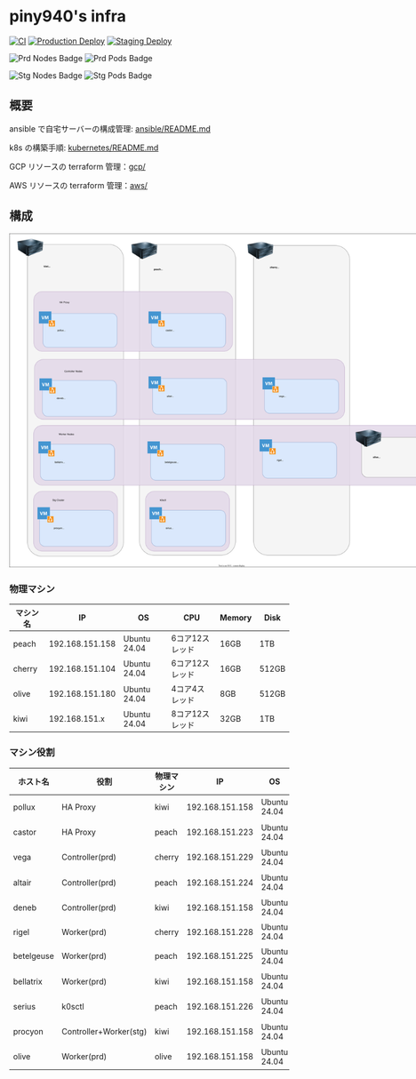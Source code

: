# piny940's infra

[![CI](https://github.com/piny940/infra/actions/workflows/ci.yaml/badge.svg)](https://github.com/piny940/infra/actions/workflows/ci.yaml)
[![Production Deploy](https://github.com/piny940/infra/actions/workflows/prd-deploy.yaml/badge.svg)](https://github.com/piny940/infra/actions/workflows/prd-deploy.yaml)
[![Staging Deploy](https://github.com/piny940/infra/actions/workflows/stg-deploy.yaml/badge.svg)](https://github.com/piny940/infra/actions/workflows/stg-deploy.yaml)

![Prd Nodes Badge](https://img.shields.io/endpoint?url=https%3A%2F%2Fk8s-status-badge.piny940.com%2Fnodes)
![Prd Pods Badge](https://img.shields.io/endpoint?url=https%3A%2F%2Fk8s-status-badge.piny940.com%2Fpods)

![Stg Nodes Badge](https://img.shields.io/endpoint?url=https%3A%2F%2Fstg-k8s-status-badge.piny940.com%2Fnodes)
![Stg Pods Badge](https://img.shields.io/endpoint?url=https%3A%2F%2Fstg-k8s-status-badge.piny940.com%2Fpods)

## 概要

ansible で自宅サーバーの構成管理: [ansible/README.md](ansible/README.md)

k8s の構築手順: [kubernetes/README.md](kubernetes/README.md)

GCP リソースの terraform 管理：[gcp/](gcp)

AWS リソースの terraform 管理：[aws/](aws)

## 構成

<img src="docs/machines.svg" alt="machines" style="max-width:800px" />

### 物理マシン

| マシン名 | IP | OS | CPU | Memory | Disk |
| --- | --- | --- | --- | --- | --- |
| peach | 192.168.151.158 | Ubuntu 24.04 | 6コア12スレッド | 16GB | 1TB |
| cherry | 192.168.151.104 | Ubuntu 24.04 | 6コア12スレッド | 16GB | 512GB |
| olive | 192.168.151.180 | Ubuntu 24.04 | 4コア4スレッド | 8GB | 512GB |
| kiwi | 192.168.151.x | Ubuntu 24.04 | 8コア12スレッド | 32GB | 1TB |

### マシン役割

| ホスト名 | 役割 | 物理マシン |  IP | OS | CPU | Memory | Disk |
| --- | --- | --- | --- | --- | --- | --- | --- |
| pollux | HA Proxy | kiwi | 192.168.151.158 | Ubuntu 24.04 | 2コア | 2GB | 64GB |
| castor | HA Proxy | peach | 192.168.151.223 | Ubuntu 24.04 | 2コア | 2GB | 64GB |
| vega | Controller(prd) | cherry | 192.168.151.229 | Ubuntu 24.04 | 2コア | 4GB | 64GB |
| altair | Controller(prd) | peach | 192.168.151.224 | Ubuntu 24.04 | 2コア | 4GB | 64GB |
| deneb | Controller(prd) | kiwi | 192.168.151.158 | Ubuntu 24.04 | 2コア | 4GB | 64GB |
| rigel | Worker(prd) | cherry | 192.168.151.228 | Ubuntu 24.04 | 10コア | 8GB | 256GB |
| betelgeuse | Worker(prd) | peach | 192.168.151.225 | Ubuntu 24.04 | 6コア | 8GB | 660GB |
| bellatrix | Worker(prd) | kiwi | 192.168.151.158 | Ubuntu 24.04 | 2コア | 8GB | 128GB |
| serius | k0sctl | peach | 192.168.151.226 | Ubuntu 24.04 | 1コア | 2GB | 64GB |
| procyon | Controller+Worker(stg) | kiwi | 192.168.151.158 | Ubuntu 24.04 | 6コア | 16GB | 512GB |
| olive | Worker(prd) | olive | 192.168.151.158 | Ubuntu 24.04 | 4コア | 8GB | 512GB |
